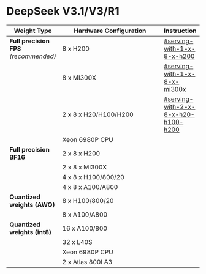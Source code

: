 # DeepSeek V3.1/V3/R1

<table><thead><tr><th>Weight Type</th><th width="249">Hardware Configuration</th><th data-type="content-ref">Instruction</th></tr></thead><tbody><tr><td><strong>Full precision FP8</strong><br><em>(recommended)</em></td><td>8 x H200</td><td><a href="usage-guide.md#serving-with-1-x-8-x-h200">#serving-with-1-x-8-x-h200</a></td></tr><tr><td></td><td>8 x MI300X</td><td><a href="usage-guide.md#serving-with-1-x-8-x-mi300x">#serving-with-1-x-8-x-mi300x</a></td></tr><tr><td></td><td>2 x 8 x H20/H100/H200</td><td><a href="usage-guide.md#serving-with-2-x-8-x-h20-h100-h200">#serving-with-2-x-8-x-h20-h100-h200</a></td></tr><tr><td></td><td>Xeon 6980P CPU</td><td></td></tr><tr><td><strong>Full precision BF16</strong></td><td>2 x 8 x H200</td><td></td></tr><tr><td></td><td>2 x 8 x MI300X</td><td></td></tr><tr><td></td><td>4 x 8 x H100/800/20</td><td></td></tr><tr><td></td><td>4 x 8 x A100/A800</td><td></td></tr><tr><td><strong>Quantized weights (AWQ)</strong></td><td>8 x H100/800/20</td><td></td></tr><tr><td></td><td>8 x A100/A800</td><td></td></tr><tr><td><strong>Quantized weights (int8)</strong></td><td>16 x A100/800</td><td></td></tr><tr><td></td><td>32 x L40S</td><td></td></tr><tr><td></td><td>Xeon 6980P CPU</td><td></td></tr><tr><td></td><td>2 x Atlas 800I A3</td><td></td></tr></tbody></table>

